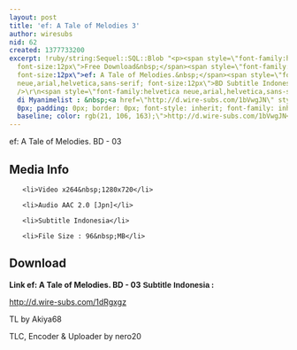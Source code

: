 ```yaml
---
layout: post
title: 'ef: A Tale of Melodies 3'
author: wiresubs
nid: 62
created: 1377733200
excerpt: !ruby/string:Sequel::SQL::Blob "<p><span style=\"font-family:helvetica neue,arial,helvetica,sans-serif;
  font-size:12px\">Free Download&nbsp;</span><span style=\"font-family:helvetica neue,arial,helvetica,sans-serif;
  font-size:12px\">ef: A Tale of Melodies.&nbsp;</span><span style=\"font-family:helvetica
  neue,arial,helvetica,sans-serif; font-size:12px\">BD Subtitle Indonesia.</span><br
  />\r\n<span style=\"font-family:helvetica neue,arial,helvetica,sans-serif; font-size:12px\">Preview
  di Myanimelist : &nbsp;<a href=\"http://d.wire-subs.com/1bVwgJN\" style=\"margin:
  0px; padding: 0px; border: 0px; font-style: inherit; font-family: inherit; vertical-align:
  baseline; color: rgb(21, 106, 163);\">http://d.wire-subs.com/1bVwgJN</a></span></p>"
---
```

<p class="rtecenter">ef: A Tale of Melodies. BD - 03</p>

<h2>Media Info</h2>

<ul>
	<li>Video x264&nbsp;1280x720</li>
	<li>Audio AAC 2.0 [Jpn]</li>
	<li>Subtitle Indonesia</li>
	<li>File Size : 96&nbsp;MB</li>
</ul>

<h2>Download</h2>

<p><strong>Link&nbsp;ef: A Tale of Melodies. BD - 03<span style="font-family:sans-serif,arial,verdana,trebuchet ms">&nbsp;Subtitle Indonesia</span><strong>&nbsp;:&nbsp;</strong></strong><br />
<a href="http://d.wire-subs.com/1dRgxgz">http://d.wire-subs.com/1dRgxgz</a></p>

<p>TL&nbsp;by Akiya68<br />
TLC,&nbsp;Encoder &amp;&nbsp;Uploader by nero20</p>

